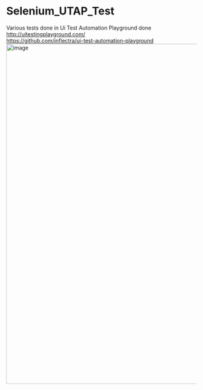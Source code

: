 # Selenium_UTAP_Test
Various tests done in Ui Test Automation Playground done 
<br />
http://uitestingplayground.com/
<br />
https://github.com/inflectra/ui-test-automation-playground
<br />
<img width="903" alt="image" src="https://github.com/t0turi00/Selenium_UTAP_Test/assets/79054967/9bee7c38-9422-44d3-b86d-4f6ef3ee8280">
